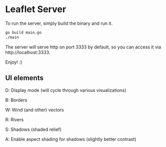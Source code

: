 # Leaflet Server

To run the server, simply build the binary and run it.

```bash
go build main.go
./main
```

The server will serve http on port 3333 by default, so you can access it via http://localhost:3333.

Enjoy! :)

## UI elements

D: Display mode (will cycle through various visualizations)

B: Borders

W: Wind (and other) vectors

R: Rivers

S: Shadows (shaded relief)

A: Enable aspect shading for shadows (slightly better contrast)
